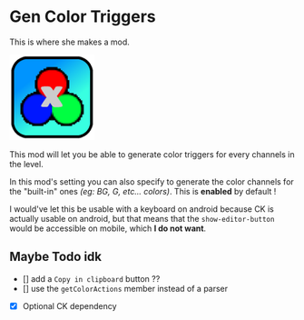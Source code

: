 # Gen Color Triggers

This is where she makes a mod.

<img src="logo.png" width="150" alt="the mod's logo" />

This mod will let you be able to generate color triggers for every channels in the level.

In this mod's setting you can also specify to generate the color channels for the "built-in" ones *(eg: BG, G, etc... colors)*.
This is **enabled** by default !

I would've let this be usable with a keyboard on android because CK is actually usable on android, but that means that the `show-editor-button` would
be accessible on mobile, which **I do not want**.

## Maybe Todo idk

- [] add a `Copy in clipboard` button ??
- [] use the `getColorActions` member instead of a parser
- [x] Optional CK dependency
